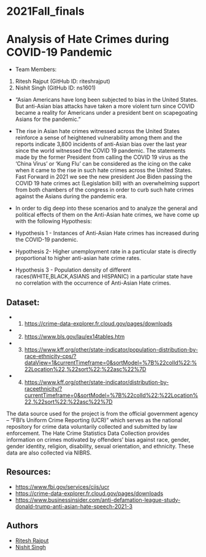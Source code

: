 # 2021Fall_finals

# Analysis of Hate Crimes during COVID-19 Pandemic

* Team Members:
1. Ritesh Rajput (GitHub ID: riteshrajput)
2. Nishit Singh (GitHub ID: ns1601)




* “Asian Americans have long been subjected to bias in the United States. But anti-Asian bias attacks have taken a more violent turn since COVID became a reality for Americans under a president bent on scapegoating Asians for the pandemic.”

* The rise in Asian hate crimes witnessed across the United States reinforce a sense of heightened vulnerability among them and the reports indicate 3,800 incidents of anti-Asian bias over the last year since the world witnessed the COVID 19 pandemic. The statements made by the former President from calling the COVID 19 virus as the ‘China Virus’ or ‘Kung Flu’ can be considered as the icing on the cake when it came to the rise in such hate crimes across the United States. Fast Forward in 2021 we see the new president Joe Biden passing the COVID 19 hate crimes act (Legislation bill) with an overwhelming support from both chambers of the congress in order to curb such hate crimes against the Asians during the pandemic era. 

* In order to dig deep into these scenarios and to analyze the general and political effects of them on the Anti-Asian hate crimes, we have come up with the following Hypothesis:


*   Hypothesis 1 - Instances of Anti-Asian Hate crimes has increased during the COVID-19 pandemic.
*   Hypothesis 2- Higher unemployment rate in a particular state is directly proportional to higher anti-asian hate crime rates.
*   Hypothesis 3 - Population density of different races(WHITE,BLACK,ASIANS and HISPANIC) in a particular state have no correlation with the occurrence of Anti-Asian Hate crimes.

## Dataset: 

* 1. https://crime-data-explorer.fr.cloud.gov/pages/downloads
* 2. https://www.bls.gov/lau/ex14tables.htm
* 3. https://www.kff.org/other/state-indicator/population-distribution-by-race-ethnicity-cps/?dataView=1&currentTimeframe=0&sortModel=%7B%22colId%22:%22Location%22,%22sort%22:%22asc%22%7D
* 4. https://www.kff.org/other/state-indicator/distribution-by-raceethnicity/?currentTimeframe=0&sortModel=%7B%22colId%22:%22Location%22,%22sort%22:%22asc%22%7D

The data source used for the project is from the official government agency – “FBI’s Uniform Crime Reporting (UCR)” which serves as the national repository for crime data voluntarily collected and submitted by law enforcement. The Hate Crime Statistics Data Collection provides information on crimes motivated by offenders’ bias against race, gender, gender identity, religion, disability, sexual orientation, and ethnicity. These data are also collected via NIBRS.

## Resources:

* https://www.fbi.gov/services/cjis/ucr
* https://crime-data-explorer.fr.cloud.gov/pages/downloads
* https://www.businessinsider.com/anti-defamation-league-study-donald-trump-anti-asian-hate-speech-2021-3

## Authors

* [Ritesh Rajput](https://github.com/riteshrajput/)
* [Nishit Singh](https://github.com/ns1601/)
